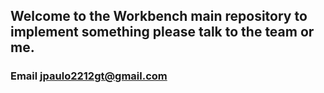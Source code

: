 ## Welcome to the Workbench main repository to implement something please talk to the team or me.

### Email jpaulo2212gt@gmail.com
